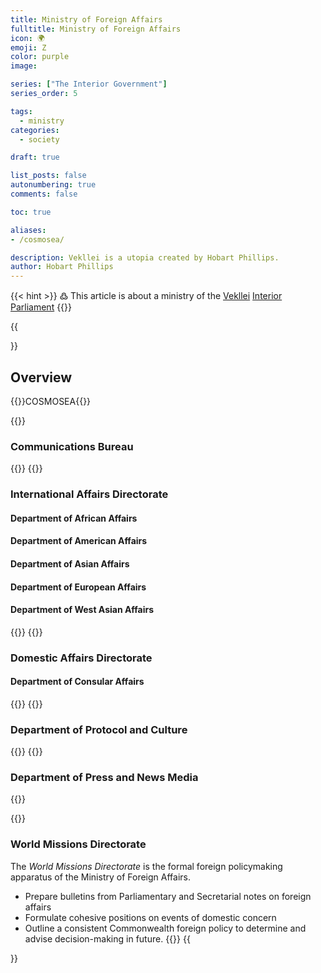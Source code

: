 ```yaml
---
title: Ministry of Foreign Affairs
fulltitle: Ministry of Foreign Affairs
icon: 🌍
emoji: Ζ
color: purple
image: 

series: ["The Interior Government"]
series_order: 5

tags: 
  - ministry
categories:
  - society

draft: true

list_posts: false
autonumbering: true
comments: false

toc: true

aliases:
- /cosmosea/

description: Vekllei is a utopia created by Hobart Phillips.
author: Hobart Phillips
---
```

{{< hint >}}
߷ This article is about a ministry of the [Vekllei](/utopia/vekllei/) [Interior Parliament](/utopia/society/state/government/interior/)
{{</hint>}}

{{<section>}}
## Overview
{{<boxtag teal>}}COSMOSEA{{</boxtag>}}

{{<outline>}}
### Communications Bureau
{{</outline>}}
{{<outline>}}
### International Affairs Directorate
#### Department of African Affairs
#### Department of American Affairs
#### Department of Asian Affairs
#### Department of European Affairs
#### Department of West Asian Affairs
{{</outline>}}
{{<outline>}}
### Domestic Affairs Directorate
#### Department of Consular Affairs
{{</outline>}}
{{<outline>}}
### Department of Protocol and Culture
{{</outline>}}
{{<outline>}}
### Department of Press and News Media
{{</outline>}}

{{<outline>}}
### World Missions Directorate

The *World Missions Directorate* is the formal foreign policymaking apparatus of the Ministry of Foreign Affairs. 

* Prepare bulletins from Parliamentary and Secretarial notes on foreign affairs
* Formulate cohesive positions on events of domestic concern
* Outline a consistent Commonwealth foreign policy to determine and advise decision-making in future.
{{</outline>}}
{{</section>}}
